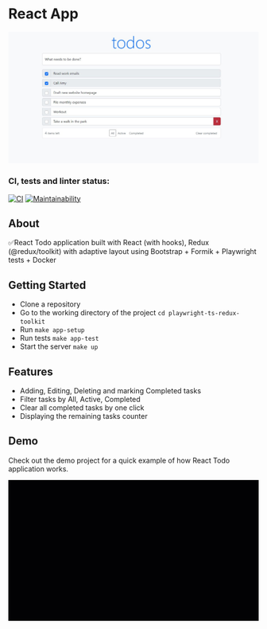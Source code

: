 # React  App

![Todo preview](./src/assets/todoPreview.jpg)

### CI, tests and linter status:
[![CI](https://github.com/bogdan-ho/todo-list/actions/workflows/CI.yml/badge.svg)](https://github.com/bogdan-ho/todo-list/actions/workflows/CI.yml)
[![Maintainability](https://api.codeclimate.com/v1/badges/da65ed83bf72a6cb066e/maintainability)](https://codeclimate.com/github/bogdan-ho/todo-list/maintainability)


## About
✅React Todo application built with React (with hooks), Redux (@redux/toolkit) with adaptive layout using Bootstrap + Formik + Playwright tests + Docker


## Getting Started
- Clone a repository
- Go to the working directory of the project `cd playwright-ts-redux-toolkit`
- Run `make app-setup`
- Run tests `make app-test`
- Start the server `make up`

## Features
- Adding, Editing, Deleting and marking Completed tasks
- Filter tasks by All, Active, Completed
- Clear all completed tasks by one click
- Displaying the remaining tasks counter

## Demo
Check out the demo project for a quick example of how React Todo application works. 

![This is an image](./src/assets/TodoPromo.gif)
